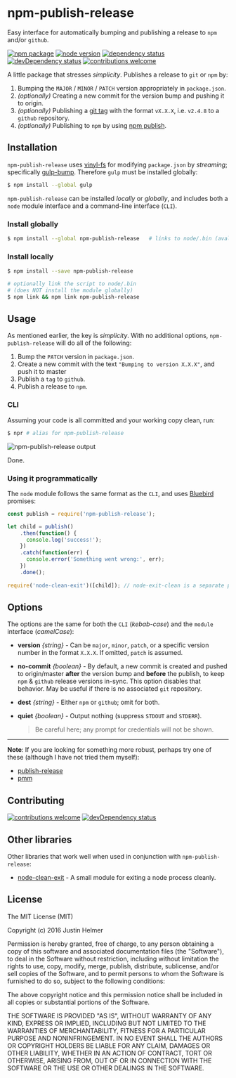# npm-publish-release
Easy interface for automatically bumping and publishing a release to `npm` and/or `github`.

[![npm package](https://badge.fury.io/js/npm-publish-release.svg)](https://www.npmjs.com/package/npm-publish-release)
[![node version](https://img.shields.io/node/v/npm-publish-release.svg?style=flat)](http://nodejs.org/download/)
[![dependency status](https://david-dm.org/justinhelmer/npm-publish-release.svg)](https://github.com/justinhelmer/npm-publish-release)
[![devDependency status](https://david-dm.org/justinhelmer/npm-publish-release/dev-status.svg)](https://github.com/justinhelmer/npm-publish-release#info=devDependencies)
[![contributions welcome](https://img.shields.io/badge/contributions-welcome-brightgreen.svg?style=flat)](https://github.com/justinhelmer/npm-publish-release/issues)

A little package that stresses _simplicity_. Publishes a release to `git` or `npm` by:

1. Bumping the `MAJOR` / `MINOR` / `PATCH` version appropriately in `package.json`.
2. _(optionally)_ Creating a new commit for the version bump and pushing it to origin.
2. _(optionally)_ Publishing a [git tag](https://git-scm.com/book/en/v2/Git-Basics-Tagging) with the format `vX.X.X`, i.e. `v2.4.8` to a `github` repository.
3. _(optionally)_ Publishing to `npm` by using [npm publish](https://docs.npmjs.com/cli/publish).

## Installation

`npm-publish-release` uses [vinyl-fs](https://github.com/gulpjs/vinyl-fs) for modifying `package.json` by _streaming_; specifically
[gulp-bump](https://www.npmjs.com/package/gulp-bump). Therefore `gulp` must be installed globally:

```bash
$ npm install --global gulp
```

`npm-publish-release` can be installed _locally_ or _globally_, and includes both a `node` module interface and a command-line interface (`CLI`).

### Install globally

```bash
$ npm install --global npm-publish-release   # links to node/.bin (avalable everywhere) 
```

### Install locally

```bash
$ npm install --save npm-publish-release

# optionally link the script to node/.bin
# (does NOT install the module globally)
$ npm link && npm link npm-publish-release
```

## Usage

As mentioned earlier, the key is _simplicity_. With no additional options, `npm-publish-release` will do all of the following:

1. Bump the `PATCH` version in `package.json`.
2. Create a new commit with the text `"Bumping to version X.X.X"`, and push it to master
3. Publish a `tag` to `github`.
4. Publish a release to `npm`.

### CLI

Assuming your code is all committed and your working copy clean, run:

```bash
$ npr # alias for npm-publish-release
```

![npm-publish-release output](https://raw.github.com/justinhelmer/npm-publish-release/master/npr.jpg)

Done.

### Using it programmatically

The `node` module follows the same format as the `CLI`, and uses [Bluebird](https://github.com/petkaantonov/bluebird) promises:

```js
const publish = require('npm-publish-release');

let child = publish()
    .then(function() {
      console.log('success!');
    })
    .catch(function(err) {
      console.error('Something went wrong:', err);
    })
    .done();
    
require('node-clean-exit')([child]); // node-exit-clean is a separate project
```

## Options

The options are the same for both the `CLI` (_kebab-case_) and the `module` interface (_camelCase_):

- **version** _{string}_ - Can be `major`, `minor`, `patch`, or a specific version number in the format `X.X.X`. If omitted, `patch` is assumed.
- **no-commit** _{boolean}_ - By default, a new commit is created and pushed to origin/master **after** the version bump and
                              **before** the publish, to keep `npm` & `github` release versions in-sync. This option disables that behavior.
                              May be useful if there is no associated `git` repository.
- **dest** _{string}_ - Either `npm` or `github`; omit for both.
- **quiet** _{boolean}_ - Output nothing (suppress `STDOUT` and `STDERR`).

  > Be careful here; any prompt for credentials will not be shown.

-----

**Note**: If you are looking for something more robust, perhaps try one of these (although I have not tried them myself):
 
- [publish-release](https://github.com/remixz/publish-release)
- [pmm](https://github.com/d4rkr00t/pmm)

## Contributing

[![contributions welcome](https://img.shields.io/badge/contributions-welcome-brightgreen.svg?style=flat)](https://github.com/justinhelmer/npm-publish-release/issues)
[![devDependency status](https://david-dm.org/justinhelmer/npm-publish-release/dev-status.svg)](https://github.com/justinhelmer/npm-publish-release#info=devDependencies)

## Other libraries

Other libraries that work well when used in conjunction with `npm-publish-release`:

- [node-clean-exit](https://github.com/justinhelmer/node-clean-exit) - A small module for exiting a node process cleanly.

## License

The MIT License (MIT)

Copyright (c) 2016 Justin Helmer

Permission is hereby granted, free of charge, to any person obtaining a copy
of this software and associated documentation files (the "Software"), to deal
in the Software without restriction, including without limitation the rights
to use, copy, modify, merge, publish, distribute, sublicense, and/or sell
copies of the Software, and to permit persons to whom the Software is
furnished to do so, subject to the following conditions:

The above copyright notice and this permission notice shall be included in all
copies or substantial portions of the Software.

THE SOFTWARE IS PROVIDED "AS IS", WITHOUT WARRANTY OF ANY KIND, EXPRESS OR
IMPLIED, INCLUDING BUT NOT LIMITED TO THE WARRANTIES OF MERCHANTABILITY,
FITNESS FOR A PARTICULAR PURPOSE AND NONINFRINGEMENT. IN NO EVENT SHALL THE
AUTHORS OR COPYRIGHT HOLDERS BE LIABLE FOR ANY CLAIM, DAMAGES OR OTHER
LIABILITY, WHETHER IN AN ACTION OF CONTRACT, TORT OR OTHERWISE, ARISING FROM,
OUT OF OR IN CONNECTION WITH THE SOFTWARE OR THE USE OR OTHER DEALINGS IN THE
SOFTWARE.
